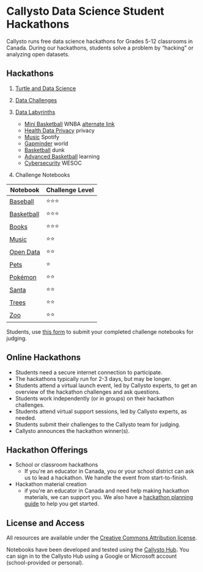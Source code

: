 # Callysto Data Science Student Hackathons

Callysto runs free data science hackathons for Grades 5-12 classrooms in Canada. During our hackathons, students solve a problem by “hacking” or analyzing open datasets.

## Hackathons

1. [Turtle and Data Science](https://callysto.github.io/jupyterlite/notebooks/index.html?path=hackathon%2Fturtles-ds.ipynb)
2. [Data Challenges](https://callysto.github.io/jupyterlite/notebooks/index.html?path=hackathon%2Fdata.ipynb)
3. [Data Labyrinths](https://callysto.github.io/jupyterlite/tree/)

    * [Mini Basketball](https://callysto.github.io/jupyterlite/notebooks/?path=data-labyrinth%2Fmini-basketball%2Fmini-basketball.ipynb) WNBA [alternate link](https://2i2c.callysto.ca/hub/user-redirect/git-pull?repo=https%3A%2F%2Fgithub.com%2Fcallysto%2Fdata-labyrinth&branch=main&subPath=mini-basketball/mini-basketball.ipynb&depth=1)
    * [Health Data Privacy](https://callysto.github.io/jupyterlite/notebooks/?path=data-labyrinth%2Fhealth-data-privacy%2Fhealth-data-privacy.ipynb) privacy
    * [Music](https://callysto.github.io/jupyterlite/notebooks/?path=data-labyrinth%2Fmusic%2Fmusic.ipynb) Spotify
    * [Gapminder](https://callysto.github.io/jupyterlite/notebooks/?path=data-labyrinth%2Fgapminder%2Fgapminder.ipynb) world
    * [Basketball](https://callysto.github.io/jupyterlite/notebooks/?path=data-labyrinth%2Fbasketball%2Fbasketball.ipynb) dunk
    * [Advanced Basketball](https://callysto.github.io/jupyterlite/notebooks/?path=data-labyrinth%2Fadvanced-basketball%2Fadvanced-basketball.ipynb) learning
    * [Cybersecurity](https://callysto.github.io/jupyterlite/notebooks/?path=data-labyrinth%2Fcybersecurity%2Fcybersecurity.ipynb) WESOC

4. Challenge Notebooks

|Notebook|Challenge Level|
|-|-|
|[Baseball](https://callysto.github.io/jupyterlite/notebooks/index.html?path=hackathon%2FBaseball/baseball-introduction.ipynb)|⭐⭐⭐|
|[Basketball](https://callysto.github.io/jupyterlite/notebooks/index.html?path=hackathon%2FBasketball/basketball-introduction.ipynb)|⭐⭐⭐|
|[Books](https://callysto.github.io/jupyterlite/notebooks/index.html?path=hackathon%2FBooks/books-intro.ipynb)|⭐⭐⭐|
|[Music](https://callysto.github.io/jupyterlite/notebooks/index.html?path=hackathon%2FMusic/music-intro.ipynb)|⭐⭐|
|[Open Data](https://callysto.github.io/jupyterlite/notebooks/index.html?path=hackathon%2FOpenData/open-data-intro.ipynb)|⭐⭐|
|[Pets](https://callysto.github.io/jupyterlite/notebooks/index.html?path=hackathon%2FPets/pets-intro.ipynb)|⭐|
|[Pokémon](https://callysto.github.io/jupyterlite/notebooks/index.html?path=hackathon%2FPok%C3%A9mon/pokemon-intro.ipynb)|⭐⭐|
|[Santa](https://callysto.github.io/jupyterlite/notebooks/index.html?path=hackathon%2FSanta/santa-intro.ipynb)|⭐⭐|
|[Trees](https://callysto.github.io/jupyterlite/notebooks/index.html?path=hackathon%2FTrees/trees-intro.ipynb)|⭐⭐|
|[Zoo](https://callysto.github.io/jupyterlite/notebooks/index.html?path=hackathon%2FZoo/zoo-intro.ipynb)|⭐⭐|

Students, use [this form](https://docs.google.com/forms/d/e/1FAIpQLSduYlaxpQho6VNtLWlYpUf8zrAFPaQQLvcDBbZzGMzCVEvPPw/viewform) to submit your completed challenge notebooks for judging.

## Online Hackathons

* Students need a secure internet connection to participate.
* The hackathons typically run for 2-3 days, but may be longer.
* Students attend a virtual launch event, led by Callysto experts, to get an overview of the hackathon challenges and ask questions.
* Students work independently (or in groups) on their hackathon challenges.
* Students attend virtual support sessions, led by Callysto experts, as needed.
* Students submit their challenges to the Callysto team for judging.
* Callysto announces the hackathon winner(s).

## Hackathon Offerings

* School or classroom hackathons
  * If you're an educator in Canada, you or your school district can ask us to lead a hackathon. We handle the event from start-to-finish.
* Hackathon material creation
  * if you're an educator in Canada and need help making hackathon materials, we can support you. We also have a [hackathon planning guide](https://bit.ly/34yU5un) to help you get started.

## License and Access

All resources are available under the [Creative Commons Attribution license](https://github.com/callysto/curriculum-notebooks/blob/master/LICENSE.md).

Notebooks have been developed and tested using the [Callysto Hub](https://hub.callysto.ca/). You can sign in to the Callysto Hub using a Google or Microsoft account (school-provided or personal).
